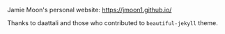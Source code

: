 Jamie Moon's personal website: https://jmoon1.github.io/

Thanks to daattali and those who contributed to `beautiful-jekyll` theme.
